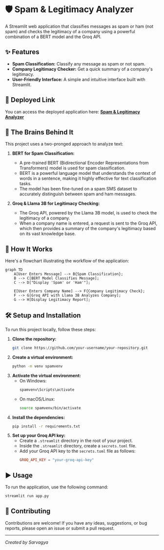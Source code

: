 # 🛡️ Spam & Legitimacy Analyzer

A Streamlit web application that classifies messages as spam or ham (not spam) and checks the legitimacy of a company using a powerful combination of a BERT model and the Groq API.

## ✨ Features

- **Spam Classification:** Classify any message as spam or not spam.
- **Company Legitimacy Checker:** Get a quick summary of a company's legitimacy.
- **User-Friendly Interface:** A simple and intuitive interface built with Streamlit.

## 🚀 Deployed Link

You can access the deployed application here: [**Spam & Legitimacy Analyzer**](https://text-spam-ham-and-legitimacy-checker.streamlit.app/)

## 🧠 The Brains Behind It

This project uses a two-pronged approach to analyze text:

1.  **BERT for Spam Classification:**
    - A pre-trained BERT (Bidirectional Encoder Representations from Transformers) model is used for spam classification.
    - BERT is a powerful language model that understands the context of words in a sentence, making it highly effective for text classification tasks.
    - The model has been fine-tuned on a spam SMS dataset to accurately distinguish between spam and ham messages.

2.  **Groq & Llama 3B for Legitimacy Checking:**
    - The Groq API, powered by the Llama 3B model, is used to check the legitimacy of a company.
    - When a company name is entered, a request is sent to the Groq API, which then provides a summary of the company's legitimacy based on its vast knowledge base.

## 🔧 How It Works

Here's a flowchart illustrating the workflow of the application:

```mermaid
graph TD
    A[User Enters Message] --> B{Spam Classification};
    B --> C[BERT Model Classifies Message];
    C --> D["Display 'Spam' or 'Ham'"];

    E[User Enters Company Name] --> F{Company Legitimacy Check};
    F --> G[Groq API with Llama 3B Analyzes Company];
    G --> H[Display Legitimacy Report];
```

## 🛠️ Setup and Installation

To run this project locally, follow these steps:

1.  **Clone the repository:**
    ```bash
    git clone https://github.com/your-username/your-repository.git
    ```
2.  **Create a virtual environment:**
    ```bash
    python -m venv spamvenv
    ```
3.  **Activate the virtual environment:**
    - On Windows:
      ```bash
      spamvenv\Scripts\activate
      ```
    - On macOS/Linux:
      ```bash
      source spamvenv/bin/activate
      ```
4.  **Install the dependencies:**
    ```bash
    pip install -r requirements.txt
    ```
5.  **Set up your Groq API key:**
    - Create a `.streamlit` directory in the root of your project.
    - Inside the `.streamlit` directory, create a `secrets.toml` file.
    - Add your Groq API key to the `secrets.toml` file as follows:
      ```toml
      GROQ_API_KEY = "your-groq-api-key"
      ```

## ▶️ Usage

To run the application, use the following command:

```bash
streamlit run app.py
```

## 🤝 Contributing

Contributions are welcome! If you have any ideas, suggestions, or bug reports, please open an issue or submit a pull request.

---
*Created by Sarvagya*
